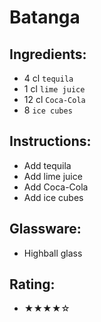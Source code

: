 # Batanga

## Ingredients:
- 4 cl `tequila`
- 1 cl `lime juice`
- 12 cl `Coca-Cola`
- 8 `ice cubes`

## Instructions:
- Add tequila
- Add lime juice
- Add Coca-Cola
- Add ice cubes

## Glassware:
- Highball glass

## Rating:
- ★★★★☆